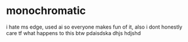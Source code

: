 # monochromatic
i hate ms edge, used ai so everyone makes fun of it, also i dont honestly care tf what happens to this btw pdaisdska dhjs hdjshd
